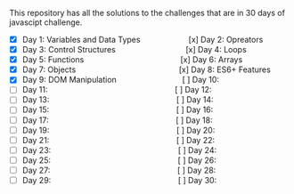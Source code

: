 This repository has all the solutions to the challenges that are in 30 days of javascipt challenge.
- [x] Day 1: Variables and Data Types $~~~~~~~~~~~~~~~~~~~~$ [x] Day 2: Opreators
- [x] Day 3: Control Structures $~~~~~~~~~~~~~~~~~~~~~~~~~~~~~~$ [x] Day 4: Loops
- [x] Day 5: Functions $~~~~~~~~~~~~~~~~~~~~~~~~~~~~~~~~~~~~~~~~~~$ [x] Day 6: Arrays
- [x] Day 7: Objects $~~~~~~~~~~~~~~~~~~~~~~~~~~~~~~~~~~~~~~~~~~~~~$ [x] Day 8: ES6+ Features
- [x] Day 9: DOM Manipulation $~~~~~~~~~~~~~~~~~~~~~~~~~~~~$ [ ] Day 10:
- [ ] Day 11: $~~~~~~~~~~~~~~~~~~~~~~~~~~~~~~~~~~~~~~~~~~~~~~~~~~~~~~~~~$[ ] Day 12:
- [ ] Day 13: $~~~~~~~~~~~~~~~~~~~~~~~~~~~~~~~~~~~~~~~~~~~~~~~~~~~~~~~~~$[ ] Day 14:
- [ ] Day 15: $~~~~~~~~~~~~~~~~~~~~~~~~~~~~~~~~~~~~~~~~~~~~~~~~~~~~~~~~~$[ ] Day 16:
- [ ] Day 17: $~~~~~~~~~~~~~~~~~~~~~~~~~~~~~~~~~~~~~~~~~~~~~~~~~~~~~~~~~$[ ] Day 18:
- [ ] Day 19: $~~~~~~~~~~~~~~~~~~~~~~~~~~~~~~~~~~~~~~~~~~~~~~~~~~~~~~~~~$[ ] Day 20:
- [ ] Day 21: $~~~~~~~~~~~~~~~~~~~~~~~~~~~~~~~~~~~~~~~~~~~~~~~~~~~~~~~~~$[ ] Day 22:
- [ ] Day 23: $~~~~~~~~~~~~~~~~~~~~~~~~~~~~~~~~~~~~~~~~~~~~~~~~~~~~~~~~~$[ ] Day 24:
- [ ] Day 25: $~~~~~~~~~~~~~~~~~~~~~~~~~~~~~~~~~~~~~~~~~~~~~~~~~~~~~~~~~$[ ] Day 26:
- [ ] Day 27: $~~~~~~~~~~~~~~~~~~~~~~~~~~~~~~~~~~~~~~~~~~~~~~~~~~~~~~~~~$[ ] Day 28:
- [ ] Day 29: $~~~~~~~~~~~~~~~~~~~~~~~~~~~~~~~~~~~~~~~~~~~~~~~~~~~~~~~~~$[ ] Day 30: